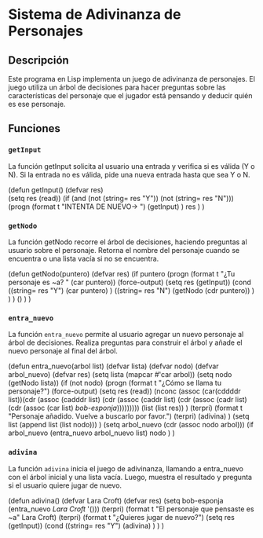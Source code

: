 # Sistema de Adivinanza de Personajes

## Descripción
Este programa en Lisp implementa un juego de adivinanza de personajes. El juego utiliza un árbol de decisiones para hacer preguntas sobre las características del personaje que el jugador está pensando y deducir quién es ese personaje.

## Funciones

### `getInput`
La función getInput solicita al usuario una entrada y verifica si es válida (Y o N). Si la entrada no es válida, pide una nueva entrada hasta que sea Y o N.

(defun getInput()
  (defvar res)  
  (setq res (read))
  (if (and (not (string= res "Y")) (not (string= res "N")))
      (progn
          (format t "INTENTA DE NUEVO-> ")
          (getInput)
      )
      res
  )
)

### `getNodo`
La función getNodo recorre el árbol de decisiones, haciendo preguntas al usuario sobre el personaje. Retorna el nombre del personaje cuando se encuentra o una lista vacía si no se encuentra.

(defun getNodo(puntero)
  (defvar res)
  (if puntero
      (progn
          (format t "¿Tu personaje es ~a? " (car puntero))
          (force-output)
          (setq res (getInput))
          (cond
              ((string= res "Y") 
                  (car puntero)
              )
              ((string= res "N") 
                  (getNodo (cdr puntero))
              )
          )
      )
      ()
  )
)


### `entra_nuevo`
La función `entra_nuevo` permite al usuario agregar un nuevo personaje al árbol de decisiones. Realiza preguntas para construir el árbol y añade el nuevo personaje al final del árbol.

(defun entra_nuevo(arbol list)
  (defvar lista)
  (defvar nodo)
  (defvar arbol_nuevo)
  (defvar res)
  (setq lista (mapcar #'car arbol))
  (setq nodo (getNodo lista))
  (if (not nodo)
      (progn
          (format t "¿Cómo se llama tu personaje?")
          (force-output)
          (setq res (read))
          (nconc 
              (assoc (car(cddddr list))(cdr (assoc (cadddr list) (cdr (assoc (caddr list) (cdr (assoc (cadr list) (cdr (assoc (car list) *bob-esponja*)))))))))
              (list (list res))
          )
          (terpri)
          (format t "Personaje añadido. Vuelve a buscarlo por favor.")
          (terpri)
          (adivina)
      )
      (setq list (append list (list nodo)))
  ) 
  (setq arbol_nuevo (cdr (assoc nodo arbol)))
  (if arbol_nuevo
      (entra_nuevo arbol_nuevo list)
      nodo
  )
)

### `adivina`
La función `adivina` inicia el juego de adivinanza, llamando a entra_nuevo con el árbol inicial y una lista vacía. Luego, muestra el resultado y pregunta si el usuario quiere jugar de nuevo.

(defun adivina()
  (defvar Lara Croft)
  (defvar res)
  (setq bob-esponja (entra_nuevo *Lara Croft* '()))
  (terpri)
  (format t "El personaje que pensaste es ~a" Lara Croft)
  (terpri)
  (format t "¿Quieres jugar de nuevo?")
  (setq res (getInput))
  (cond
      ((string= res "Y") 
          (adivina)
      )
  )
)
